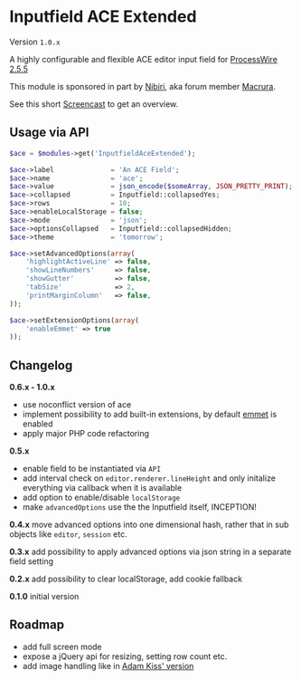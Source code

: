 # Inputfield ACE Extended
Version `1.0.x`

A highly configurable and flexible ACE editor input field for [ProcessWire 2.5.5](http://processwire.com/)

This module is sponsored in part by [Nibiri](http://nibiri.com/), aka forum member [Macrura](https://processwire.com/talk/user/136-macrura/).

See this short [Screencast](https://www.youtube.com/watch?v=4Ajiako70iY) to get an overview.

## Usage via API

```PHP
$ace = $modules->get('InputfieldAceExtended');

$ace->label              = 'An ACE Field';
$ace->name               = 'ace';
$ace->value              = json_encode($someArray, JSON_PRETTY_PRINT);
$ace->collapsed          = Inputfield::collapsedYes;
$ace->rows               = 10;
$ace->enableLocalStorage = false;
$ace->mode               = 'json';
$ace->optionsCollapsed   = Inputfield::collapsedHidden;
$ace->theme              = 'tomorrow';

$ace->setAdvancedOptions(array(
    'highlightActiveLine' => false,
    'showLineNumbers'     => false,
    'showGutter'          => false,
    'tabSize'             => 2,
    'printMarginColumn'   => false,
));

$ace->setExtensionOptions(array(
    'enableEmmet' => true
));
```

## Changelog

**0.6.x - 1.0.x**

* use noconflict version of ace
* implement possibility to add built-in extensions, by default [emmet](http://emmet.io/) is enabled
* apply major PHP code refactoring

**0.5.x**

* enable field to be instantiated via `API`
* add interval check on `editor.renderer.lineHeight` and only initalize everything via callback when it is available
* add option to enable/disable `localStorage`
* make `advancedOptions` use the the Inputfield itself, INCEPTION!

**0.4.x** move advanced options into one dimensional hash, rather that in sub objects like `editor`, `session` etc.

**0.3.x** add possibility to apply advanced options via json string in a separate field setting

**0.2.x** add possibility to clear localStorage, add cookie fallback

**0.1.0** initial version

## Roadmap

* add full screen mode
* expose a jQuery api for resizing, setting row count etc.
* add image handling like in [Adam Kiss' version](https://processwire.com/talk/topic/2277-stable-version-the-ace-editor-your-new-favorite-inputfield/?p=21948)
